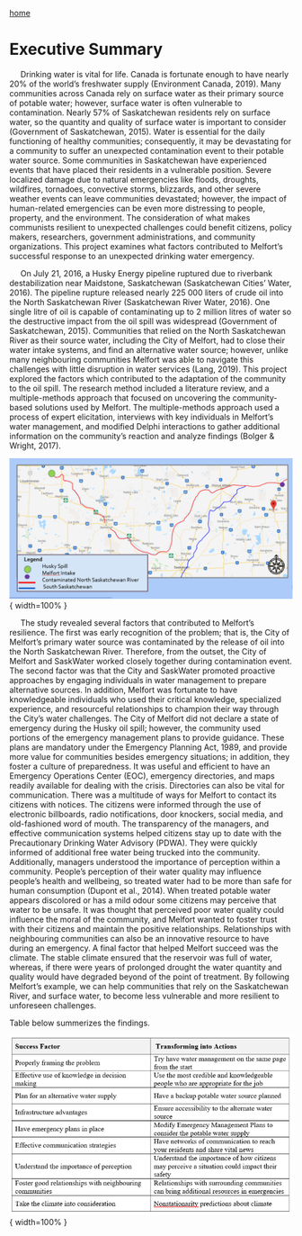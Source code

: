 ---
---

[home](home.html)

# Executive Summary

&nbsp;&nbsp;&nbsp;&nbsp;&nbsp;Drinking water is vital for life. Canada is fortunate enough to have nearly 20% of the world’s freshwater supply (Environment Canada, 2019). Many communities across Canada rely on surface water as their primary source of potable water; however, surface water is often vulnerable to contamination. Nearly 57% of Saskatchewan residents rely on surface water, so the quantity and quality of surface water is important to consider (Government of Saskatchewan, 2015). Water is essential for the daily functioning of healthy communities; consequently, it may be devastating for a community to suffer an unexpected contamination event to their potable water source. Some communities in Saskatchewan have experienced events that have placed their residents in a vulnerable position. Severe localized damage due to natural emergencies like floods, droughts, wildfires, tornadoes, convective storms, blizzards, and other severe weather events can leave communities devastated; however, the impact of human-related emergencies can be even more distressing to people, property, and the environment. The consideration of what makes communists resilient to unexpected challenges could benefit citizens, policy makers, researchers, government administrations, and community organizations. This project examines what factors contributed to Melfort’s successful response to an unexpected drinking water emergency.

&nbsp;&nbsp;&nbsp;&nbsp;&nbsp;On July 21, 2016, a Husky Energy pipeline ruptured due to riverbank destabilization near Maidstone, Saskatchewan (Saskatchewan Cities’ Water, 2016). The pipeline rupture released nearly 225 000 liters of crude oil into the North Saskatchewan River (Saskatchewan River Water, 2016). One single litre of oil is capable of contaminating up to 2 million litres of water so the destructive impact from the oil spill was widespread (Government of Saskatchewan, 2015). Communities that relied on the North Saskatchewan River as their source water, including the City of Melfort, had to close their water intake systems, and find an alternative water source; however, unlike many neighbouring communities Melfort was able to navigate this challenges with little disruption in water services (Lang, 2019). This project explored the factors which contributed to the adaptation of the community to the oil spill. The research method included a literature review, and a multiple-methods approach that focused on uncovering the community-based solutions used by Melfort. The multiple-methods approach used a process of expert elicitation, interviews with key individuals in Melfort’s water management, and modified Delphi interactions to gather additional information on the community’s reaction and analyze findings (Bolger & Wright, 2017).


![](figures/drawnmap.png){ width=100% }

&nbsp;&nbsp;&nbsp;&nbsp;&nbsp;The study revealed several factors that contributed to Melfort’s resilience. The first was early recognition of the problem; that is, the City of Melfort’s primary water source was contaminated by the release of oil into the North Saskatchewan River. Therefore, from the outset, the City of Melfort and SaskWater worked closely together during contamination event. The second factor was that the City and SaskWater promoted proactive approaches by engaging individuals in water management to prepare alternative sources. In addition, Melfort was fortunate to have knowledgeable individuals who used their critical knowledge, specialized experience, and resourceful relationships to champion their way through the City’s water challenges. The City of Melfort did not declare a state of emergency during the Husky oil spill; however, the community used portions of the emergency management plans to provide guidance. These plans are mandatory under the Emergency Planning Act, 1989, and provide more value for communities besides emergency situations; in addition, they foster a culture of preparedness. It was useful and efficient to have an Emergency Operations Center (EOC), emergency directories, and maps readily available for dealing with the crisis. Directories can also be vital for communication. There was a multitude of ways for Melfort to contact its citizens with notices. The citizens were informed through the use of electronic billboards, radio notifications, door knockers, social media, and old-fashioned word of mouth. The transparency of the managers, and effective communication systems helped citizens stay up to date with the Precautionary Drinking Water Advisory (PDWA). They were quickly informed of additional free water being trucked into the community. Additionally, managers understood the importance of perception within a community. People’s perception of their water quality may influence people’s health and wellbeing, so treated water had to be more than safe for human consumption (Dupont et al., 2014). When treated potable water appears discolored or has a mild odour some citizens may perceive that water to be unsafe. It was thought that perceived poor water quality could influence the moral of the community, and Melfort wanted to foster trust with their citizens and maintain the positive relationships. Relationships with neighbouring communities can also be an innovative resource to have during an emergency. A final factor that helped Melfort succeed was the climate. The stable climate ensured that the reservoir was full of water, whereas, if there were years of prolonged drought the water quantity and quality would have degraded beyond of the point of treatment. By following Melfort’s example, we can help communities that rely on the Saskatchewan River, and surface water, to become less vulnerable and more resilient to unforeseen challenges.

Table below summerizes the findings.

![](figures/ROSFT.png){ width=100% }
